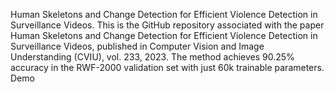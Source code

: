 Human Skeletons and Change Detection for Efficient Violence Detection in Surveillance Videos.
This is the GitHub repository associated with the paper Human Skeletons and Change Detection for Efficient Violence Detection in Surveillance Videos, published in Computer Vision and Image Understanding (CVIU), vol. 233, 2023. The method achieves 90.25% accuracy in the RWF-2000 validation set with just 60k trainable parameters.
Demo



